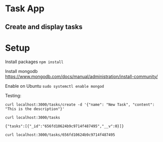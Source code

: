 

# Task App
## Create and display tasks

# Setup

Install packages
`npm install`

Install mongodb
https://www.mongodb.com/docs/manual/administration/install-community/

Enable on Ubuntu
`sudo systemctl enable mongod`


Testing:

`curl localhost:3000/tasks/create -d '{"name": "New Task", "content": "This is the description"}'`

`curl localhost:3000/tasks`

`{"tasks":[{"_id":"656fd10624b9c9714f487495","__v":0}]}`

`curl localhost:3000/tasks/656fd10624b9c9714f487495`
